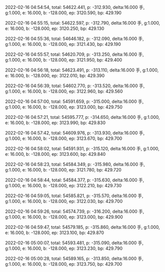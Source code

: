 2022-02-16 04:54:54, total: 54622.441, p: -312.930, delta:16.000 手, g:1.000, e: 16.000, b: -128.000, ep: 3120.590, bp: 429.190

2022-02-16 04:55:15, total: 54622.597, p: -312.790, delta:16.000 手, g:1.000, e: 16.000, b: -128.000, ep: 3120.250, bp: 429.130

2022-02-16 04:55:36, total: 54646.182, p: -312.090, delta:16.000 手, g:1.000, e: 16.000, b: -128.000, ep: 3121.430, bp: 429.190

2022-02-16 04:55:57, total: 54620.709, p: -313.250, delta:16.000 手, g:1.000, e: 16.000, b: -128.000, ep: 3121.950, bp: 429.400

2022-02-16 04:56:18, total: 54623.491, p: -313.110, delta:16.000 手, g:1.000, e: 16.000, b: -128.000, ep: 3122.010, bp: 429.390

2022-02-16 04:56:39, total: 54602.770, p: -313.520, delta:16.000 手, g:1.000, e: 16.000, b: -128.000, ep: 3122.960, bp: 429.560

2022-02-16 04:57:00, total: 54591.659, p: -315.000, delta:16.000 手, g:1.000, e: 16.000, b: -128.000, ep: 3123.000, bp: 429.750

2022-02-16 04:57:21, total: 54595.777, p: -314.650, delta:16.000 手, g:1.000, e: 16.000, b: -128.000, ep: 3123.990, bp: 429.830

2022-02-16 04:57:42, total: 54609.976, p: -313.930, delta:16.000 手, g:1.000, e: 16.000, b: -128.000, ep: 3123.670, bp: 429.700

2022-02-16 04:58:02, total: 54591.931, p: -315.120, delta:16.000 手, g:1.000, e: 16.000, b: -128.000, ep: 3123.600, bp: 429.840

2022-02-16 04:58:23, total: 54584.349, p: -315.980, delta:16.000 手, g:1.000, e: 16.000, b: -128.000, ep: 3121.780, bp: 429.720

2022-02-16 04:58:44, total: 54584.377, p: -315.630, delta:16.000 手, g:1.000, e: 16.000, b: -128.000, ep: 3122.210, bp: 429.730

2022-02-16 04:59:05, total: 54585.821, p: -315.570, delta:16.000 手, g:1.000, e: 16.000, b: -128.000, ep: 3122.030, bp: 429.700

2022-02-16 04:59:26, total: 54574.739, p: -316.200, delta:16.000 手, g:1.000, e: 16.000, b: -128.000, ep: 3123.000, bp: 429.900

2022-02-16 04:59:47, total: 54579.185, p: -315.860, delta:16.000 手, g:1.000, e: 16.000, b: -128.000, ep: 3123.100, bp: 429.870

2022-02-16 05:00:07, total: 54593.481, p: -315.090, delta:16.000 手, g:1.000, e: 16.000, b: -128.000, ep: 3123.230, bp: 429.790

2022-02-16 05:00:28, total: 54589.165, p: -313.850, delta:16.000 手, g:1.000, e: 16.000, b: -128.000, ep: 3123.750, bp: 429.700